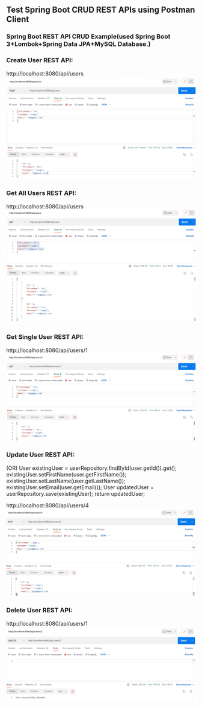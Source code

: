 ## Test Spring Boot CRUD REST APIs using Postman Client
### Spring Boot REST API CRUD Example(used Spring Boot 3+Lombok+Spring Data JPA+MySQL Database.)
### Create User REST API:

http://localhost:8080/api/users
![img.png](img.png)

### Get All Users REST API:
http://localhost:8080/api/users
![img_1.png](img_1.png)

### Get Single User REST API:
http://localhost:8080/api/users/1
![img_2.png](img_2.png)

### Update User REST API:
(OR)
User existingUser = userRepository.findById(user.getId()).get();
existingUser.setFirstName(user.getFirstName());
existingUser.setLastName(user.getLastName());
existingUser.setEmail(user.getEmail());
User updatedUser = userRepository.save(existingUser);
return updatedUser;

http://localhost:8080/api/users/4
![img_3.png](img_3.png)

### Delete User REST API:
http://localhost:8080/api/users/1
![img_4.png](img_4.png)